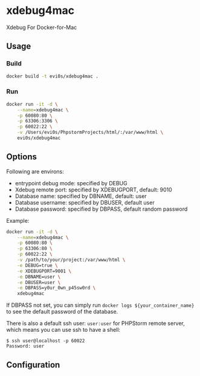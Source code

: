 # xdebug4mac

Xdebug For Docker-for-Mac

## Usage

### Build

```bash
docker build -t evi0s/xdebug4mac .
```

### Run

```bash
docker run -it -d \
    --name=xdebug4mac \
    -p 60080:80 \
    -p 63306:3306 \
    -p 60022:22 \
    -v /Users/evi0s/PhpstormProjects/html/:/var/www/html \
    evi0s/xdebug4mac
```

## Options

Following are environs:

* entrypoint debug mode: specified by DEBUG
* Xdebug remote port: specified by XDEBUGPORT, default: 9010
* Database name: specified by DBNAME, default: user
* Database username: specified by DBUSER, default user
* Database password: specified by DBPASS, default random password

Example:

```bash
docker run -it -d \
    --name=xdebug4mac \
    -p 60080:80 \
    -p 63306:80 \
    -p 60022:22 \
    -v /path/to/your/project:/var/www/html \
    -e DEBUG=true \
    -e XDEBUGPORT=9001 \
    -e DBNAME=user \
    -e DBUSER=user \
    -e DBPASS=y0ur_0wn_p45sw0rd \
    xdebug4mac
```

If DBPASS not set, you can simply run `docker logs ${your_container_name}` to see the default password of the database.

There is also a default ssh user: `user:user` for PHPStorm remote server, which means you can use ssh to have a shell:

```
$ ssh user@localhost -p 60022
Password: user
```

## Configuration

